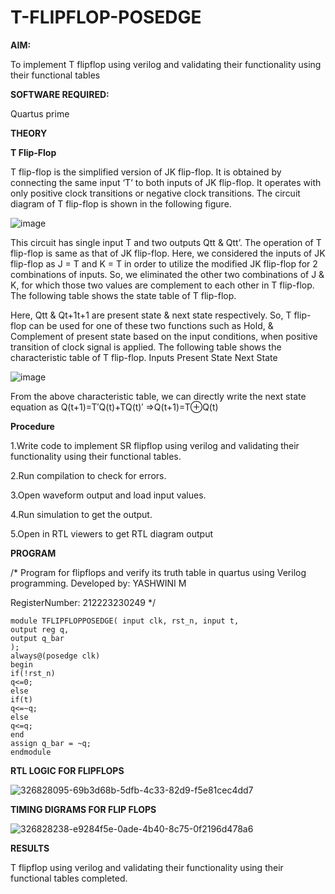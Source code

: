 # T-FLIPFLOP-POSEDGE

**AIM:**

To implement  T flipflop using verilog and validating their functionality using their functional tables

**SOFTWARE REQUIRED:**

Quartus prime

**THEORY**

**T Flip-Flop**

T flip-flop is the simplified version of JK flip-flop. It is obtained by connecting the same input ‘T’ to both inputs of JK flip-flop. It operates with only positive clock transitions or negative clock transitions. The circuit diagram of T flip-flop is shown in the following figure.

![image](https://github.com/naavaneetha/T-FLIPFLOP-POSEDGE/assets/154305477/458a68fe-2d08-4a9d-ac4f-7ae0480ce0bd)

 
This circuit has single input T and two outputs Qtt & Qtt’. The operation of T flip-flop is same as that of JK flip-flop. Here, we considered the inputs of JK flip-flop as J = T and K = T in order to utilize the modified JK flip-flop for 2 combinations of inputs. So, we eliminated the other two combinations of J & K, for which those two values are complement to each other in T flip-flop. The following table shows the state table of T flip-flop.

Here, Qtt & Qt+1t+1 are present state & next state respectively. So, T flip-flop can be used for one of these two functions such as Hold, & Complement of present state based on the input conditions, when positive transition of clock signal is applied. The following table shows the characteristic table of T flip-flop. Inputs Present State Next State

![image](https://github.com/naavaneetha/T-FLIPFLOP-POSEDGE/assets/154305477/cdd7fb32-539f-4b66-bb8d-f305a153c886)

 
From the above characteristic table, we can directly write the next state equation as Q(t+1)=T′Q(t)+TQ(t)′ ⇒Q(t+1)=T⊕Q(t)

**Procedure**

1.Write code to implement SR flipflop using verilog and validating their functionality using their functional tables.

2.Run compilation to check for errors.

3.Open waveform output and load input values.

4.Run simulation to get the output.

5.Open in RTL viewers to get RTL diagram output

**PROGRAM**

/* Program for flipflops and verify its truth table in quartus using Verilog programming. Developed by: YASHWINI M

RegisterNumber: 212223230249
*/
```
module TFLIPFLOPPOSEDGE( input clk, rst_n, input t,
output reg q,
output q_bar
);
always@(posedge clk) 
begin 
if(!rst_n)
q<=0;
else
if(t)
q<=~q;
else
q<=q;
end
assign q_bar = ~q;
endmodule
```

**RTL LOGIC FOR FLIPFLOPS**

![326828095-69b3d68b-5dfb-4c33-82d9-f5e81cec4dd7](https://github.com/YASHWINISEC/T-FLIPFLOP-POSEDGE/assets/139361633/cfac75b7-4182-49ca-85d8-e06db88167e2)

**TIMING DIGRAMS FOR FLIP FLOPS**

![326828238-e9284f5e-0ade-4b40-8c75-0f2196d478a6](https://github.com/YASHWINISEC/T-FLIPFLOP-POSEDGE/assets/139361633/cf689c11-4ebe-4188-89cf-f6e4703820f9)

**RESULTS**

T flipflop using verilog and validating their functionality using their functional tables completed.
